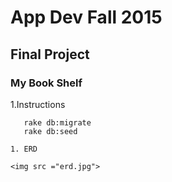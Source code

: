 # App Dev Fall 2015

## Final Project

### My Book Shelf

1.Instructions

 ```shell
    rake db:migrate
    rake db:seed

1. ERD

<img src ="erd.jpg">
